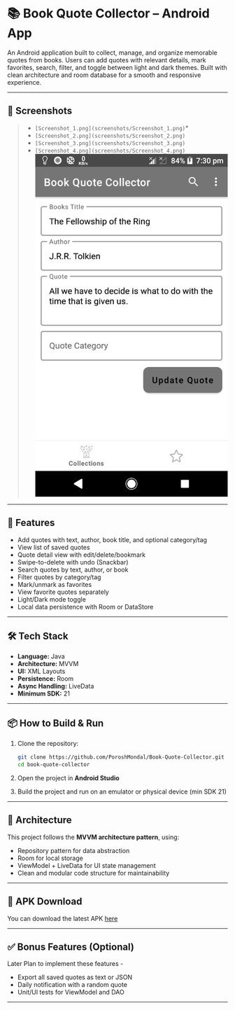 # 📚 Book Quote Collector – Android App

An Android application built to collect, manage, and organize memorable quotes from books.
Users can add quotes with relevant details, mark favorites, search, filter, and toggle between light and dark themes. 
Built with clean architecture and room database for a smooth and responsive experience.

---

## 📸 Screenshots

> * `[Screenshot_1.png](screenshots/Screenshot_1.png)`*
> * `[Screenshot_2.png](screenshots/Screenshot_2.png)`
> * `[Screenshot_3.png](screenshots/Screenshot_3.png)`
> * `[Screenshot_4.png](screenshots/Screenshot_4.png)`![Screenshot_4.png](screenshots/Screenshot_4.png)
---

## 📘 Features

- Add quotes with text, author, book title, and optional category/tag
- View list of saved quotes
- Quote detail view with edit/delete/bookmark
- Swipe-to-delete with undo (Snackbar)
- Search quotes by text, author, or book
- Filter quotes by category/tag
- Mark/unmark as favorites
- View favorite quotes separately
- Light/Dark mode toggle
- Local data persistence with Room or DataStore

---

## 🛠️ Tech Stack

- **Language:** Java
- **Architecture:** MVVM 
- **UI:** XML Layouts
- **Persistence:** Room 
- **Async Handling:** LiveData 
- **Minimum SDK:** 21

---

## 📦 How to Build & Run

1. Clone the repository:
   ```bash
   git clone https://github.com/PoroshMondal/Book-Quote-Collector.git
   cd book-quote-collector
   ```

2. Open the project in **Android Studio**

3. Build the project and run on an emulator or physical device (min SDK 21)

---

## 📐 Architecture

This project follows the **MVVM architecture pattern**, using:
- Repository pattern for data abstraction
- Room for local storage
- ViewModel + LiveData for UI state management
- Clean and modular code structure for maintainability

---

## 📁 APK Download

You can download the latest APK [here](https://drive.google.com/file/d/1P_URY2kNFLDQWhf1Ee_gaXrmvlLfSqNq/view?usp=sharing)

---

## ✅ Bonus Features (Optional)
Later Plan to implement these features - 
- Export all saved quotes as text or JSON
- Daily notification with a random quote
- Unit/UI tests for ViewModel and DAO

---

